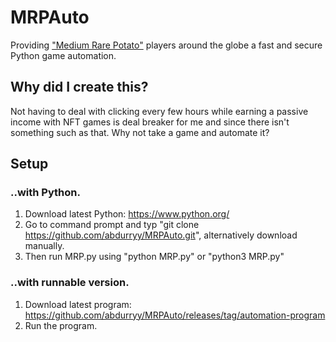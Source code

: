 # MRPAuto 

Providing ["Medium Rare Potato"](https//medium-rare-potato.io/) players around the globe a fast and secure Python game automation.

## Why did I create this?
Not having to deal with clicking every few hours while earning a passive income with NFT games is deal breaker for me and since there isn't something such as that. Why not take a game and automate it?

## Setup
### ..with Python.
1. Download latest Python: https://www.python.org/
2. Go to command prompt and typ "git clone https://github.com/abdurryy/MRPAuto.git", alternatively download manually.
3. Then run MRP.py using "python MRP.py" or "python3 MRP.py"
### ..with runnable version.
1. Download latest program: https://github.com/abdurryy/MRPAuto/releases/tag/automation-program
2. Run the program.

